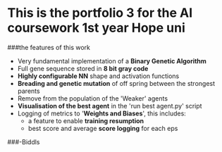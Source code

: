 # This is the portfolio 3 for the AI coursework 1st year Hope uni

###the features of this work
 - Very fundamental implementation of a **Binary Genetic Algorithm**
 - Full gene sequence stored in **8 bit gray code**
 - **Highly configurable NN** shape and activation functions
 - **Breading and genetic mutation** of off spring between the strongest parents
 - Remove from the population of the 'Weaker' agents
 - **Visualisation of the best agent** in the 'run best agent.py' script
 - Logging of metrics to '**Weights and Biases**', this includes:
    - a feature to enable **training resumption**
    - best score and average **score logging** for each eps
   
###-Biddls
